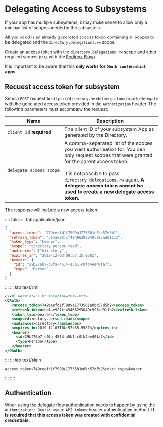 # Delegating Access to Subsystems

If your app has multiple subsystems, it may make sense to allow only a minimal list of scopes needed in the subsystem.

All you need is an already generated access token containing all scopes to be delegated and the `directory.delegations.rw` scope.

Create an access token with the `directory.delegations.rw` scope and other required scopes (e.g. with the [Redirect Flow](./redirect-flow.html)).

It is important to be aware that this **only works for `OAuth confidential` apps**.

## Request access token for subsystem

Send a `POST` request to `https://directory.heidelberg.cloud/oauth/delegate` with the generated access token provided in the `Authorization` header. The following parameters must accompany the request:

| Name                     | Description                                                                                                                                                                                                                                                                                      |
| ------------------------ | ------------------------------------------------------------------------------------------------------------------------------------------------------------------------------------------------------------------------------------------------------------------------------------------------ |
| `client_id` **required** | The client ID of your subsystem App as generated by the Directory.                                                                                                                                                                                                                               |
| `delegate_access_scope`  | A comma-seperated list of the scopes you want authorisation for. You can only request scopes that were granted for the parent access token.<br><br>It is not possible to pass `directory.delegations.rw` again. **A delegate access token cannot be used to create a new delegate access token.** |

The response will include a new access token:

:::: tabs
::: tab application/json

```json
{
  "access_token": "749ceefd1f7909a1773501e0bc57d5b2",
  "refresh_token": "be4ae927cf49466293049c993ad911b2",
  "token_type": "bearer",
  "scope": "directory.person.read",
  "audiences": ["directory"],
  "expires_in": "2019-12-03T08:57:35.958Z",
  "bearer": {
    "id": "29b276b7-c0fa-4514-a5b1-c0fb4ee40fa7",
    "type": "Person"
  }
}
```

:::
::: tab text/xml

```xml
<?xml version="1.0" encoding="UTF-8"?>
<OAuth>
   <access_token>749ceefd1f7909a1773501e0bc57d5b2</access_token>
   <refresh_token>be4ae927cf49466293049c993ad911b2</refresh_token>
   <token_type>bearer</token_type>
   <scope>directory.person.read</scope>
   <audiences>directory</audiences>
   <expires_in>2019-12-03T08:57:35.958Z</expires_in>
   <bearer>
     <id>29b276b7-c0fa-4514-a5b1-c0fb4ee40fa7</id>
     <type>Person</type>
   </bearer>
</OAuth>
```

:::
::: tab text/plain

```
access_token=749ceefd1f7909a1773501e0bc57d5b2&token_type=bearer
```

:::
::::

## Authentication

When using the delegate flow authentication needs to happen by using the `Authorization: Bearer <your API token>` header authentication method. **It is required that this access token was created with confidential credentials.**

